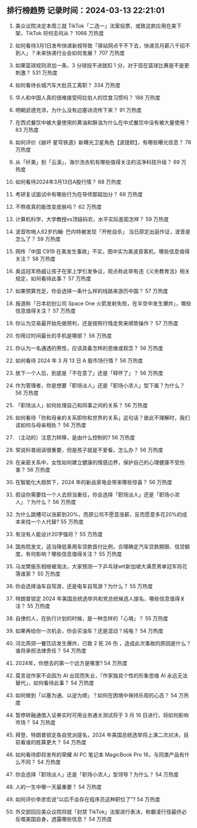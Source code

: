 
## 排行榜趋势 记录时间：2024-03-13 22:21:01
  
  1. 美众议院决定本周三就 TikTok「二选一」法案投票，或致这款应用在美下架，TikTok 将何去何从？ 1066 万热度
    
  2. 如何看待3月1日发布快递新规导致「驿站网点干不下去，快递员月薪八千招不到人」？未来快递行业会如何发展？ 707 万热度
    
  3. 如果篮球规则添加一条，3 分球投不进就扣 1 分，对于现在篮球比赛是不是更刺激？ 531 万热度
    
  4. 如何看待长城汽车大批员工离职？ 334 万热度
    
  5. 华人和中国人真的很难接受阿拉伯人的饮食习惯吗？ 188 万热度
    
  6. 明朝武德充沛，为什么没有边塞诗流传下来？ 91 万热度
    
  7. 在西式餐饮中被大量使用的黄油和酥油为什么在中式餐饮中没有被大量使用？ 83 万热度
    
  8. 如何评价《崩坏 星穹铁道》新曝光卫星角色【波提欧】，有哪些曝光信息？ 78 万热度
    
  9. 从「纤美」到「云溪」，海尔洗衣机有哪些值得关注的洁净科技升级？ 69 万热度
    
  10. 如何看待2024年3月13日A股行情？ 68 万热度
    
  11. 考研复试面试中有哪些行为在导师那超加分？ 68 万热度
    
  12. 不熬夜真的能改变皮肤吗？ 62 万热度
    
  13. 计算机科学，大学教授vs顶级码农，水平实际差距怎样？ 59 万热度
    
  14. 波音吹哨人62岁约翰· 巴内特被发现「开枪自杀」 当日原定出庭作证，波音是怎么了？ 59 万热度
    
  15. 网传「中国 C919 在美发生事故」不实，图中实为美波音客机，哪些信息值得关注？ 58 万热度
    
  16. 奥运冠军杨威让孩子在家上学引发争议，观点称此举有违《义务教育法》相关规定，如何看待此事？ 57 万热度
    
  17. 如果预算充足，你会选择一条什么样的线路来游历中国？ 57 万热度
    
  18. 报道称「日本初创公司 Space One 火箭发射失败，在半空中发生爆炸」，哪些信息值得关注？ 57 万热度
    
  19. 你认为交易最开始先做预判，还是按照行情走势来顺势操作？ 57 万热度
    
  20. 你用过时间最长的手机是哪部？ 56 万热度
    
  21. 你认为一名通透的男性，应该具备怎样的思维或观念？ 56 万热度
    
  22. 如何看待 2024 年 3 月 13 日 A 股市场行情？ 56 万热度
    
  23. 放下一个人后，到底是「不在意了」还是「释怀了」？ 56 万热度
    
  24. 作为管理者，你是想要「职场淡人」还是「职场小浓人」型下属？为什么？ 56 万热度
    
  25. 「职场淡人」如何处理自己和同事之间的关系？ 56 万热度
    
  26. 如何看待「你和母亲的关系即你和世界的关系」这句话？彼此不理解时，我们该如何与母亲相处？ 56 万热度
    
  27. （主动的）注意力转移，是由什么控制的? 56 万热度
    
  28. 常说科普阅读很重要，但是孩子就是不爱看，怎么办？ 56 万热度
    
  29. 在亲密关系中，女性如何建立健康的情感边界，保护自己的心理健康不受伤害？ 56 万热度
    
  30. 在智能化大趋势下，2024 年的新品家电会带来哪些惊喜？ 56 万热度
    
  31. 假设你需要找一个人去担当重任，你会选择「职场淡人」还是「职场小浓人」？为什么？ 56 万热度
    
  32. 为什么跳槽可以涨薪到20%，而原公司不愿意涨薪，反而愿意多花20%的成本来找一个人代替? 55 万热度
    
  33. 有没有人能设计20字强将？ 55 万热度
    
  34. 国务院发文，适当降低乘用车贷款首付比例，合理确定汽车贷款期限、信贷额度，有何影响？哪些信息值得关注？ 55 万热度
    
  35. 马龙樊振东相继被淘汰，大家预测一下乒乓球wtt新加坡大满贯男单冠军将花落谁家？ 55 万热度
    
  36. 你会选择油车自驾游，还是电车自驾游？为什么？ 55 万热度
    
  37. 特朗普锁定 2024 年美国总统选举共和党总统候选人提名，哪些信息值得关注？ 55 万热度
    
  38. 自律的人，在执行计划的时候，是一种怎样的「心境」？ 55 万热度
    
  39. 如果再给你一次机会，你会买油车？还是混动？纯电？ 54 万热度
    
  40. 河北燕郊一餐饮店发生爆炸，已致 2 死 26 伤 ，造成此次事故的原因是什么？谁将承担法律责任？ 54 万热度
    
  41. 2024年，你想去的第一个远方是哪里? 54 万热度
    
  42. 莫言说作家不会因为 AI 出现而失业，「作家独具个性的形象思维 AI 永远无法替代」，如何看待此事？ 54 万热度
    
  43. 如何做到「以塞为通、以逆为顺」？如何在困境中保持乐观的心态？ 54 万热度
    
  44. 暂停转融通借入证券实时可用业务通关测试将于 3 月 16 日进行，将如何影响市场？ 54 万热度
    
  45. 拜登、特朗普锁定各自党派提名，2024 年美国总统选举将上演二次对决，目前看谁的胜算更大？ 54 万热度
    
  46. 如何看待即将发布的荣耀 AI PC 笔记本 MagicBook Pro 16，与同类产品有什么不同？ 54 万热度
    
  47. 你会选择「职场淡人」还是「职场小浓人」型领导？为什么？ 54 万热度
    
  48. 人的一生中哪一天最重要？ 54 万热度
    
  49. 如何评价李彦宏说“以后不会存在程序员这种职位了”? 54 万热度
    
  50. 外交部回应美众议院将就「封禁 TikTok」法案进行表决，称霸凌行径最终必反噬美国自身，透露哪些信息？ 54 万热度
    